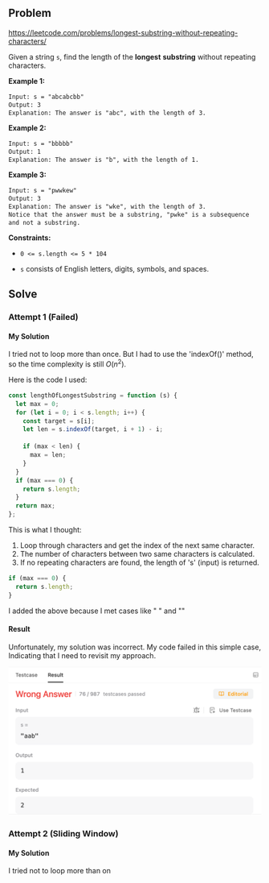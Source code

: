 ## Problem

https://leetcode.com/problems/longest-substring-without-repeating-characters/

Given a string `s`, find the length of the **longest** **substring** without repeating characters.

**Example 1:**

```
Input: s = "abcabcbb"
Output: 3
Explanation: The answer is "abc", with the length of 3.
```

**Example 2:**

```
Input: s = "bbbbb"
Output: 1
Explanation: The answer is "b", with the length of 1.
```

**Example 3:**

```
Input: s = "pwwkew"
Output: 3
Explanation: The answer is "wke", with the length of 3.
Notice that the answer must be a substring, "pwke" is a subsequence and not a substring.
```

**Constraints:**

- `0 <= s.length <= 5 * 104`

- `s` consists of English letters, digits, symbols, and spaces.

## Solve

### Attempt 1 (Failed)

#### My Solution

I tried not to loop more than once.
But I had to use the 'indexOf()' method, so the time complexity is still $O(n^2)$.

Here is the code I used:

```javascript
const lengthOfLongestSubstring = function (s) {
  let max = 0;
  for (let i = 0; i < s.length; i++) {
    const target = s[i];
    let len = s.indexOf(target, i + 1) - i;

    if (max < len) {
      max = len;
    }
  }
  if (max === 0) {
    return s.length;
  }
  return max;
};
```

This is what I thought:

1. Loop through characters and get the index of the next same character.
2. The number of characters between two same characters is calculated.
3. If no repeating characters are found, the length of 's' (input) is returned.

```javascript
if (max === 0) {
  return s.length;
}
```

I added the above because I met cases like " " and ""

#### Result

Unfortunately, my solution was incorrect.
My code failed in this simple case, Indicating that I need to revisit my approach.

![image-20230801132735595](../../../../images/typora/image-20230801132735595.png)

### Attempt 2 (Sliding Window)

#### My Solution

I tried not to loop more than on
